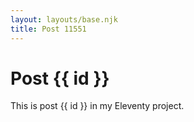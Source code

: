 ```yaml
---
layout: layouts/base.njk
title: Post 11551
---
```


# Post {{ id }}

This is post {{ id }} in my Eleventy project.
